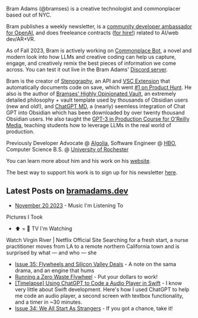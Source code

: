Bram Adams (@bramses) is a creative technologist and commonplacer based out of NYC. 

Bram publishes a weekly newsletter, is a [community developer ambassador for OpenAI](https://platform.openai.com/ambassadors), and does freeleance contracts ([for hire!](https://www.bramadams.dev/consulting/)) related to AI/web dev/AR+VR. 

As of Fall 2023, Bram is actively working on [Commonplace Bot](https://github.com/bramses/commonplace-bot), a novel and modern look into how LLMs and creative coding can help us capture, engage, and creatively remix the best pieces of information we come across. You can test it out live in the Bram Adams' [Discord server](https://discord.gg/GrgkFP3Je3).

Bram is the creator of [Stenography](https://stenography.dev), an API and [VSC Extension](https://marketplace.visualstudio.com/items?itemName=Stenography.stenography) that automatically documents code on save, which went [#1 on Product Hunt](https://www.producthunt.com/products/stenography#stenography). He also is the author of [Bramses' Highly Opinionated Vault](https://github.com/bramses/bramses-highly-opinionated-vault-2023), an extremely detailed philosophy + vault template used by thousands of Obsidian users (new and old!), and [ChatGPT MD](https://github.com/bramses/chatgpt-md), a (nearly) seemless integration of Chat GPT into Obsidian which has been downloaded by over twenty thousand Obsidian users. He also taught the [GPT-3 in Production Course for O'Reilly Media](https://www.oreilly.com/live-events/gpt-3-in-production/0636920065944/0636920071443/), teaching students how to leverage LLMs in the real world of production.

Previously Developer Advocate @ [Algolia](https://www.algolia.com/), Software Engineer @ [HBO](https://www.hbo.com/), Computer Science B.S. @ [University of Rochester](https://rochester.edu/)

You can learn more about him and his work on his [website](https://www.bramadams.dev/about/). 

The best way to support his work is to sign up for his newsletter [here](https://www.bramadams.dev/#/portal/).


## Latest Posts on [bramadams.dev](https://www.bramadams.dev/)

<!--START_SECTION:feed-->
* [November 20 2023](https:&#x2F;&#x2F;www.bramadams.dev&#x2F;november-20-2023&#x2F;) - Music I&#39;m Listening To










Pictures I Took
+ ⬆️ &#x3D; 🧭
TV I&#39;m Watching

Watch Virgin River | Netflix Official Site
Searching for a fresh start, a nurse practitioner moves from LA to a remote northern California town and is surprised by what — and who — she
* [Issue 35: Flywheels and Silicon Valley Deals](https:&#x2F;&#x2F;www.bramadams.dev&#x2F;issue-35&#x2F;) - A note on the sama drama, and an engine that hums
* [Running a Zero Waste Flywheel](https:&#x2F;&#x2F;www.bramadams.dev&#x2F;state-of-the-flywheel-november-2023&#x2F;) - Put your dollars to work!
* [[Timelapse] Using ChatGPT to Code a Audio Player in Swift](https:&#x2F;&#x2F;www.bramadams.dev&#x2F;timelapse&#x2F;) - I know very little about Swift development. Here&#39;s how I used ChatGPT to help me code an audio player, a second screen with textbox functionality, and a timer in ~30 minutes.
* [Issue 34: We All Start As Strangers](https:&#x2F;&#x2F;www.bramadams.dev&#x2F;issue-34&#x2F;) - If you got a chance, take it!
<!--END_SECTION:feed-->
